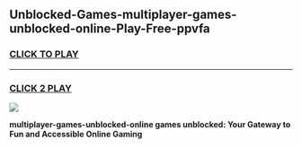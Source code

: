 
## Unblocked-Games-multiplayer-games-unblocked-online-Play-Free-ppvfa
<h3>
<a href="https://premium76.site?title=multiplayer-games-unblocked-online&ref=10A">CLICK TO PLAY</a></h3>
<hr>

<h3>
<a href="https://premium76.site?title=multiplayer-games-unblocked-online&ref=10A">CLICK 2 PLAY</a>
  
</h3>

<a href="https://premium76.site?title=multiplayer-games-unblocked-online&ref=10A"><img src="https://clearcache.store/games.png"></a>


**multiplayer-games-unblocked-online games unblocked: Your Gateway to Fun and Accessible Online Gaming**
